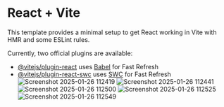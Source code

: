 # React + Vite

This template provides a minimal setup to get React working in Vite with HMR and some ESLint rules.

Currently, two official plugins are available:

- [@vitejs/plugin-react](https://github.com/vitejs/vite-plugin-react/blob/main/packages/plugin-react/README.md) uses [Babel](https://babeljs.io/) for Fast Refresh
- [@vitejs/plugin-react-swc](https://github.com/vitejs/vite-plugin-react-swc) uses [SWC](https://swc.rs/) for Fast Refresh
![Screenshot 2025-01-26 112419](https://github.com/user-attachments/assets/37cc122d-fca5-4fd8-8318-da29b1f60f3a)
![Screenshot 2025-01-26 112441](https://github.com/user-attachments/assets/5e386e7c-fd4d-409b-bd8b-56acd0505db6)
![Screenshot 2025-01-26 112500](https://github.com/user-attachments/assets/f9a36c32-ddf4-4cb1-a6fd-7f1e8c995ff4)
![Screenshot 2025-01-26 112525](https://github.com/user-attachments/assets/35664c66-c60e-4112-b85e-eda2a8f68c44)
![Screenshot 2025-01-26 112549](https://github.com/user-attachments/assets/ff2c89ff-b0cc-4b77-8f31-3eb624e89a7c)
